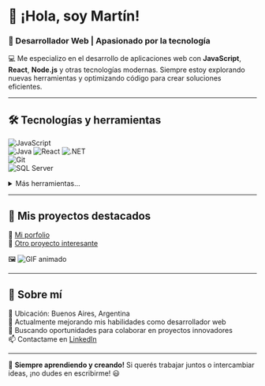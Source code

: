 # 👋 ¡Hola, soy Martín!  
### 🚀 Desarrollador Web | Apasionado por la tecnología  

💻 Me especializo en el desarrollo de aplicaciones web con **JavaScript**, **React**, **Node.js** y otras tecnologías modernas. Siempre estoy explorando nuevas herramientas y optimizando código para crear soluciones eficientes.  

---

## 🛠️ Tecnologías y herramientas  

![JavaScript](https://img.shields.io/badge/-JavaScript-F7DF1E?style=flat-square&logo=javascript&logoColor=black)  
![Java](https://img.shields.io/badge/-Java-007396?style=flat-square&logo=java&logoColor=white)
![React](https://img.shields.io/badge/-React-61DAFB?style=flat-square&logo=react&logoColor=black)
![.NET](https://img.shields.io/badge/-.NET-512BD4?style=flat-square&logo=.net&logoColor=white)  
![Git](https://img.shields.io/badge/-Git-F05032?style=flat-square&logo=git&logoColor=white)  
![SQL Server](https://img.shields.io/badge/-SQL%20Server-CC2927?style=flat-square&logo=microsoft-sql-server&logoColor=white)  

<details>
  <summary>Más herramientas...</summary>
  🔹 **Frontend:** HTML, CSS, React, Angular, Spring  
  🔹 **Backend:** Node.js, Express, Python, PHP  
  🔹 **Library:** Flowbite, Tailwind, Bootstrap  
  🔹 **BD:** MySQL, MongoDB, SQL Server  
  🔹 **Versionado:** GitHub, GitLab  
</details>

---

## 📂 Mis proyectos destacados  

🚀 [Mi porfolio](https://martinguerreiroporfolio.vercel.app/)  
🎨 [Otro proyecto interesante](https://github.com/usuario/repositorio)  

🖼️ ![GIF animado](https://media.giphy.com/media/qgQUggAC3Pfv687qPC/giphy.gif)  

---

## 🎯 Sobre mí  

📍 Ubicación: Buenos Aires, Argentina  
🌱 Actualmente mejorando mis habilidades como desarrollador web  
🎯 Buscando oportunidades para colaborar en proyectos innovadores  
📫 Contactame en [LinkedIn](https://www.linkedin.com/in/martin-guerreiro/)  

---

🚀 **Siempre aprendiendo y creando!** Si querés trabajar juntos o intercambiar ideas, ¡no dudes en escribirme! 😃
